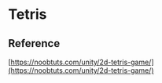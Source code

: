 # Tetris 

## Reference
[https://noobtuts.com/unity/2d-tetris-game/](https://noobtuts.com/unity/2d-tetris-game/)

